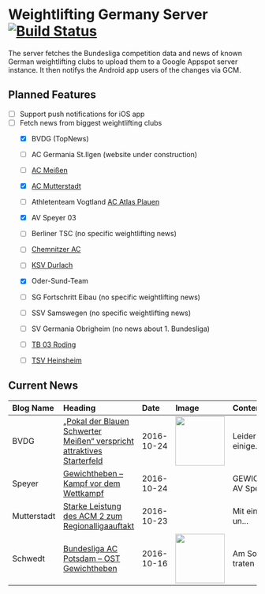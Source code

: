 # Weightlifting Germany Server [![Build Status](https://travis-ci.org/WGierke/weightlifting_germany_server.svg?branch=master)](https://travis-ci.org/WGierke/weightlifting_germany_server)

The server fetches the Bundesliga competition data and news of known German weightlifting clubs to upload them to a Google Appspot server instance.
It then notifys the Android app users of the changes via GCM.

## Planned Features
- [ ] Support push notifications for iOS app  
- [ ] Fetch news from biggest weightlifting clubs
    - [X] BVDG (TopNews)
    - [ ] AC Germania St.Ilgen (website under construction)
    - [ ] [AC Meißen](http://www.ac-meissen.de/index.php?start=1)
    - [X] [AC Mutterstadt](http://www.ac-mutterstadt.de/index.php?start=1)
    - [ ] Athletenteam Vogtland [AC Atlas Plauen](https://acatlas.wordpress.com/)
    - [X] AV Speyer 03
    - [ ] Berliner TSC (no specific weightlifting news)
    - [ ] [Chemnitzer AC](http://chemnitzer-athletenclub.de/aktuelles/news/page/1/)
    - [ ] [KSV Durlach](http://ksvdurlach.de/news?page_n54=1)
    - [X] Oder-Sund-Team
    - [ ] SG Fortschritt Eibau (no specific weightlifting news)
    - [ ] SSV Samswegen (no specific weightlifting news)
    - [ ] SV Germania Obrigheim (no news about 1. Bundesliga)
    - [ ] [TB 03 Roding](http://www.tb03-gewichtheben.de/page/1/)
    - [ ] [TSV Heinsheim](http://gewichtheben.tsv-heinsheim.de/index.php?start=1)


## Current News

| Blog Name   | Heading                                                                                                                                                                             | Date       | Image                                                                                                                                          | Content                 |
|:------------|:------------------------------------------------------------------------------------------------------------------------------------------------------------------------------------|:-----------|:-----------------------------------------------------------------------------------------------------------------------------------------------|:------------------------|
| BVDG        | [„Pokal der Blauen Schwerter Meißen“ verspricht attraktives Starterfeld](http://www.german-weightlifting.de/pokal-der-blauen-schwerter-meissen-verspricht-attraktives-starterfeld/) | 2016-10-24 | <img src='http://www.german-weightlifting.de/wp-content/uploads/2016/10/14715582_1796818610596010_6377341688377022876_o-1.png' width='100px'/> | Leider wurden einige... |
| Speyer      | [Gewichtheben – Kampf vor dem Wettkampf](http://www.av03-speyer.de/2016/10/gewichtheben-kampf-vor-dem-wettkampf/)                                                                   | 2016-10-24 |                                                                                                                                                | GEWICHTHEBEN: AV Spe... |
| Mutterstadt | [Starke Leistung des ACM 2 zum Regionalligaauftakt](http://www.ac-mutterstadt.de/index.php?start=0&heading=a8f68c2024cb6eaa6c6f02a65cee91c01477173600.0)                            | 2016-10-23 |                                                                                                                                                | Mit einer starken un... |
| Schwedt     | [Bundesliga AC Potsdam – OST Gewichtheben](http://gewichtheben.blauweiss65-schwedt.de/?p=7342)                                                                                      | 2016-10-16 | <img src='http://gewichtheben.blauweiss65-schwedt.de/wp-content/uploads/2009/02/Oder-Sund-Team-2013-300x169.jpg' width='100px'/>               | Am Sonnabend traten ... |